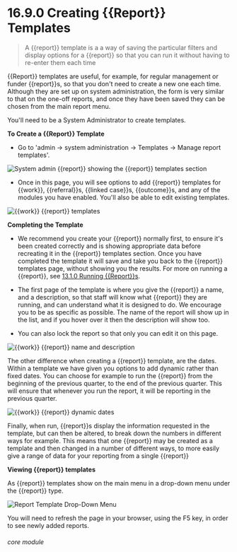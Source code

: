 # 16.9.0    Creating {{Report}} Templates

> A {{report}} template is a a way of saving the particular filters and display options for a {{report}} so that you can run it without having to re-enter them each time

{{Report}} templates are useful, for example, for regular management or funder {{report}}s, so that you don't need to create a new one each time. Although they are set up on system administration, the form is very similar to that on the one-off reports, and once they have been saved they can be chosen from the main report menu. 

You'll need to be a System Administrator to create templates.


**To Create a {{Report}} Template**

- Go to 'admin -> system administration -> Templates -> Manage report templates'.

![System admin {{report}} showing the {{report}} templates section](16.9.0b.png)

- Once in this page, you will see options to add {{report}} templates for {{work}}, {{referral}}s, {{linked case}}s, {{outcome}}s, and any of the modules you have enabled.  You'll also be able to edit existing templates.  

![{{work}} {{report}} templates](16.9.0c.png)

**Completing the Template**

- We recommend you create your {{report}} normally first, to ensure it's been created correctly and is showing appropriate data before recreating it in the {{report}} templates section. Once you have completed the template it will save and take you back to the {{report}} templates page, without showing you the results. For more on running a {{report}}, see [13.1.0 Running {{Report}}s](/help/index/p/13.1.0).

- The first page of the template is where you give the {{report}} a name, and a description, so that staff will know what {{report}} they are running, and can understand what it is designed to do.  We encourage you to be as specific as possible. The name of the report will show up in the list, and if you hover over it then the description will show too.
- You can also lock the report so that only you can edit it on this page. 

![{{work}} {{report}} name and description](1214a.png)

The other difference when creating a {{report}} template, are the dates.  Within a template we have given you options to add dynamic rather than fixed dates.  You can choose for example to run the {{report}} from the beginning of the previous quarter, to the end of the previous quarter.  This will ensure that whenever you run the report, it will be reporting in the previous quarter.

![{{work}} {{report}} dynamic dates](1215a.png)

Finally, when run, {{report}}s display the information requested in the template, but can then be altered, to break down the numbers in different ways for example.  This means that one {{report}} may be created as a template and then changed in a number of different ways, to more easily give a range of data for your reporting from a single {{report}}

**Viewing {{report}} templates**

As {{report}} templates show on the main menu in a drop-down menu under the {{report}} type.

![Report Template Drop-Down Menu](16.9.0d.png)

You will need to refresh the page in your browser, using the F5 key, in order to see newly added reports.


###### core module
